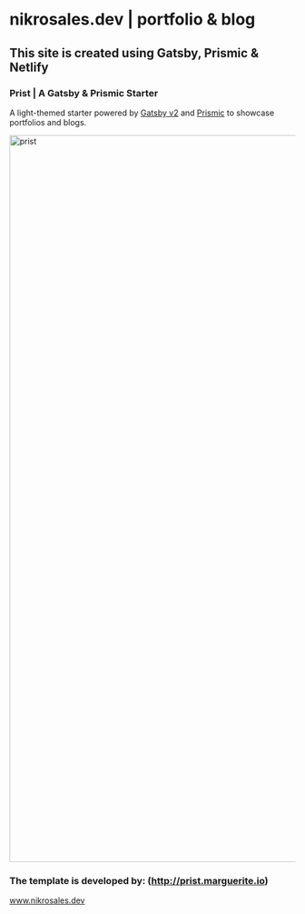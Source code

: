 # nikrosales.dev | portfolio & blog

## This site is created using Gatsby, Prismic & Netlify 

### Prist | A Gatsby & Prismic Starter

A light-themed starter powered by [Gatsby v2](https://www.gatsbyjs.org) and [Prismic](https://prismic.io/) to showcase portfolios and blogs.

<img width="1280" alt="prist" src="https://user-images.githubusercontent.com/5288685/63654882-51787e00-c746-11e9-9e9e-2ab823129d93.png">


### The template is developed by: (http://prist.marguerite.io)

www.nikrosales.dev

